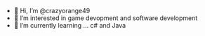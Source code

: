 - 👋 Hi, I’m @crazyorange49
- 👀 I’m interested in game devopment and software development
- 🌱 I’m currently learning ... c# and Java

<!---
crazyorange49/crazyorange49 is a ✨ special ✨ repository because its `README.md` (this file) appears on your GitHub profile.
You can click the Preview link to take a look at your changes.
--->
